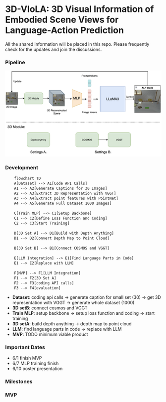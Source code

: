# 3D-VIoLA: 3D Visual Information of Embodied Scene Views for Language-Action Prediction

All the shared information will be placed in this repo. Please frequently check for the updates and join the discussions.

### Pipeline

![](pipeline.png)

### Development

```mermaid
    flowchart TD
    A[Dataset] --> A1[Code API Calls]
    A1 --> A2[Generate Captions for 30 Images]
    A2 --> A3[Extract 3D Representation with VGGT]
    A3 --> A4[Extract point features with PointNet]
    A4 --> A5[Generate Full Dataset 1000 Images]

    C[Train MLP] --> C1[Setup Backbone]
    C1 --> C2[Define Loss Function and Coding]
    C2 --> C3[Start Training]

    D[3D Set A] --> D1[Build with Depth Anything]
    D1 --> D2[Convert Depth Map to Point Cloud]

    B[3D Set B] --> B1[Connect COSMOS and VGGT]

    E[LLM Integration] --> E1[Find Language Parts in Code]
    E1 --> E2[Replace with LLM]

    F[MVP] --> F1[LLM Integration]
    F1 --> F2[3D Set A]
    F2 --> F3[coding API calls]
    F3 --> F4[evaluation]
```

- **Dataset**: coding api calls -> generate caption for small set (30) -> get 3D representation with VGGT -> generate whole dataset (1000)
- **3D setB**: connect cosmos and VGGT
- **Train MLP**: setup backbone -> setup loss function and coding -> start training
- **3D setA**: build depth anything -> depth map to point cloud
- **LLM**: find language parts in code -> replace with LLM
- **MVP**: TODO minimum viable product

### Important Dates

- 6/1 finish MVP
- 6/7 MLP training finish
- 6/10 poster presentation

### Milestones

### MVP

 
